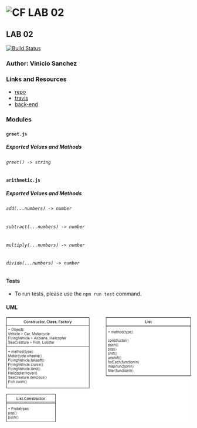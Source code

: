![CF](http://i.imgur.com/7v5ASc8.png) LAB 02
==============================================

## LAB 02
[![Build Status](https://travis-ci.org/polink/cf-travis-deployment.svg?branch=master)](https://travis-ci.org/vladimirsan/cf-travis-deployment)

### Author: Vinicio Sanchez

### Links and Resources
* [repo](https://github.com/vladimirsan/401n12-lab0)
* [travis](https://travis-ci.com/vladimirsan/401n12-lab0)
* [back-end](https://lab0-401n12.herokuapp.com/)

### Modules
#### `greet.js`
##### Exported Values and Methods

###### `greet() -> string`

#### `arithmetic.js`
##### Exported Values and Methods

###### `add(...numbers) -> number`
###### `subtract(...numbers) -> number`
###### `multiply(...numbers) -> number`
###### `divide(...numbers) -> number`


#### Tests
* To run tests, please use the `npm run test` command.

#### UML
![UML](uml.png)
